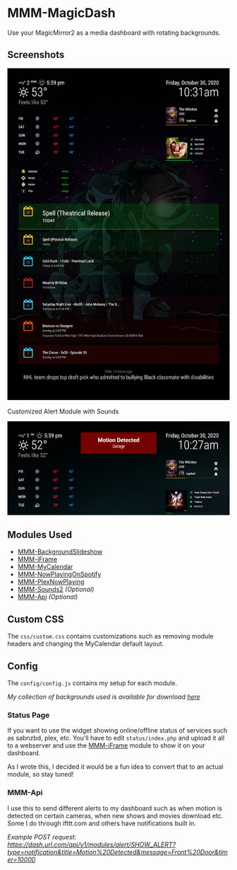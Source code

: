 # MMM-MagicDash
Use your MagicMirror2 as a media dashboard with rotating backgrounds.

## Screenshots
![Screenshot 1](screenshot-1.jpg)

Customized Alert Module with Sounds

![Screenshot 2](screenshot-2.jpg)

## Modules Used
* [MMM-BackgroundSlideshow](https://github.com/darickc/MMM-BackgroundSlideshow)
* [MMM-iFrame](https://github.com/alberttwong/MMM-iFrame)
* [MMM-MyCalendar](https://github.com/jclarke0000/MMM-MyCalendar)
* [MMM-NowPlayingOnSpotify](https://github.com/raywo/MMM-NowPlayingOnSpotify)
* [MMM-PlexNowPlaying](https://github.com/glitch452/MMM-PlexNowPlaying)
* [MMM-Sounds2](https://github.com/sigel/MMM-Sounds2) _(Optional)_
* [MMM-Api](https://github.com/juzim/MMM-Api) _(Optional)_

## Custom CSS
The `css/custom.css` contains customizations such as removing module headers and changing the MyCalendar default layout.

## Config
The `config/config.js` contains my setup for each module.

_My collection of backgrounds used is available for download [here](https://drive.google.com/file/d/1pKJM75EsiSegkv3AJiF6Wgw1kcQ0xOI5/view?usp=sharing)_

### Status Page
If you want to use the widget showing online/offline status of services such as sabnzbd, plex, etc. You'll have to edit `status/index.php` and upload it all to a webserver and use the [MMM-iFrame](https://github.com/alberttwong/MMM-iFrame) module to show it on your dashboard.

As I wrote this, I decided it would be a fun idea to convert that to an actual module, so stay tuned!

### MMM-Api
I use this to send different alerts to my dashboard such as when motion is detected on certain cameras, when new shows and movies download etc. Some I do through ifttt.com and others have notifications built in.

_Example POST request: https://dash.url.com/api/v1/modules/alert/SHOW_ALERT?type=notification&title=Motion%20Detected&message=Front%20Door&timer=10000_
